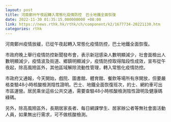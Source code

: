 ```yaml
---
layout: post
title: 河南鄭州午夜起轉入常態化疫情防控　巴士地鐵全面恢復
date: 2022-11-30 01:35:15.000000000 +08:00
link: https://news.rthk.hk/rthk/ch/component/k2/1677734-20221130.htm
categories: rthk
---
```


河南鄭州疫情放緩，已從午夜起轉入常態化疫情防控，巴士地鐵全面恢復。

市政府晚上舉行疫情防控新聞發布會，表示新冠感染人數明顯減少，社會面檢出人數明顯減少，疫情波及街道、鄉鎮明顯減少，疫情防控取得階段性成效，宣布從午夜起，除高風險區外，其他區域解除流動性管理，轉入常態化疫情防控。

市政府又通報，今天開始，戲院、圖書館、體育館、餐飲等場所有序開放，但要嚴格查驗48小時核酸檢測陰性證明。巴士、地鐵全面恢復班次，的士、網約車可出市區運營。居民乘坐這些公共交通，需要查驗48小時核酸檢測陰性證明及健康碼綠碼。

另外，除高風險區外，長期居家長者、每日網課學生、居家辦公者等無社會面活動人員，如果無出行需求，可不做核酸檢測。
